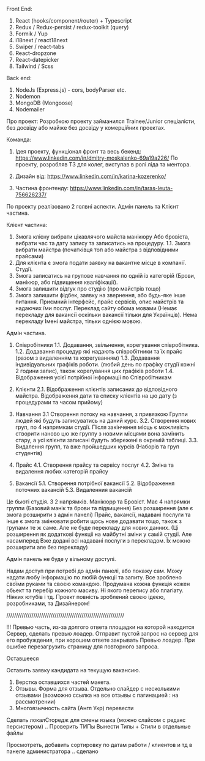Front End:

1. React (hooks/component/router) + Typescript
2. Redux / Redux-persist / redux-toolkit (query)
3. Formik / Yup
4. i18next / react18next
5. Swiper / react-tabs
6. React-dropzone
7. React-datepicker
8. Tailwind / Scss

Back end:

1. NodeJs (Express.js) - cors, bodyParser etc.
2. Nodemon
3. MongoDB (Mongoose)
4. Nodemailer

Про проект:
Розробкою проекту займанился Trainee/Junior спеціалісти, без досвіду або майже без досвіду у комерційних проектах.

Команда:

1. Ідея проекту, функціонал фронт та весь бекенд: https://www.linkedin.com/in/dmitry-moskalenko-69a19a226/
   По проекту, розробляв ТЗ для колег, виступав в ролі ліда та ментора.

2. Дизайн від: https://www.linkedin.com/in/karina-kozerenko/

3. Частина фронтенду: https://www.linkedin.com/in/taras-leuta-756626237/

По проекту реалізовано 2 голвні аспекти. Адмін панель та Клієнт частина.

Клієнт частина:

1. Змога клієну вибрати цікавлячого майста манікюру Або бровіста, вибрати час та дату запису та записатись на процедуру.
   1.1. Змога вибрати майстра (початківця топ або майстра з відповідними прайсами)
2. Для клієнта є змога подати заявку на вакантне місце в компанії. Студії.
3. Змога записатись на групове навчання по одній із категорій (Брови, манікюр, або підвищення кваліфікації).
4. Змога залишити відгук про студію (про майстрів тощо)
5. Змога залишити фідбек, заявку на звернення, або будь-яке інше питання.
   Приємний інтерфейс, прайс сервісів, опис майстрів та надаючих їми послуг. Переклад сайту обома мовами (Немає перекладу для вакансії оскільки вакансії тільки для Українців). Нема перекладу Імені майстра, тільки однією мовою.

Адмін частина.

1. Співробітники
   1.1. Додавання, звільнення, корегування співробітника.
   1.2. Додавання процедур які надають співробітники та їх прайс (разом з видаленням та корегуванням)
   1.3. Додавання індивідуальних графіків роботи. (любий день по графіку студії кожні 2 години запис), також корегування цих графіків роботи
   1.4. Відображення усієї потрібноі інформаціі по Співробітникам

2. Клієнти
   2.1. Відображення клієнтів записаних до відповідного майстра.
   Відображення дати та списку клієнтів на цю дату (з процедурами та часом прийому)

3. Навчання
   3.1 Створення потоку на навчання, з привязкою Группи людей які будуть записуватись на даний курс.
   3.2. Створення нових груп, по 4 напрямкам студії. Після закінчення місць є можливість створити наново цю же группу з новими місцями вона замінить стару, а усі клієнти записані будуть збережені в окремій таблиці.
   3.3. Видалення групп, та вже пройшедших курсів (Наборів та груп студентів)

4. Прайс
   4.1. Створення прайсу та сервісу послуг
   4.2. Зміна та видалення любих категорій прайсу

5. Вакансії
   5.1. Створення потрібної вакансії
   5.2. Відображення поточних вакансій
   5.3. Видаленния вакансій

Це бьюті студія. З 2 напрямків. Манікюрр та Бровіст.
Має 4 напрямки группи (Базовий манік та брови та підвищення)
Без розширення (але є змога розширити з адмін панелі) Прайс, вакансії, надавані послуги та інше є змога змінювати робити щось нове додавати тощо, також з групами те ж саме. Але не буде перекладу для нових данних. (Ці розширення як додаткові функціі на майбутні зміни у самій студії. Але насамперед Вже додані всі надавані послуги з перекладом. Їх можно розширити але без перекладу)

Адмін панель не буде у вільному доступі.

Надам доступ при потребі до адмін панелі, або покажу сам.
Можу надати любу інформацію по любій функціі та запиту. Все зроблено своїми руками та своєю командою. Продумана кожна функція кожен обьект та перебір кожного масиву.
Ні якого перепису або плагіату. Ніяких ютубів і тд. Проект повність зроблений своєю ідеєю, розробниками, та Дизайнером!

/////////////////////////////////////////////////////////////

!!! Превью часть, из-за долгого ответа площадки на которой находится Сервер, сделать превью лоадер. Отправит пустой запрос на сервер для его пробуждения, при хорошем ответе закрывать Превью лоадер. При ошибке перезагрузить страницу для повторного запроса.

Оставшееся

Оставить заявку кандидата на текущую вакансию.

1. Верстка оставшихся частей макета.
2. Отзывы. Форма для отзыва. Отдельно слайдер с несколькими отзывами (возможно ссылка на все отзывы с пагинацией : на рассмотрении)
3. Многоязычность сайта (Англ Укр) перевести

Сделать локалСторедж для смены языка (можно слайсом с редакс персистером)
..
Проверить ТИПы
Вынести Типы + Стили в отдельные файлы

Просмотреть, добавить сортировку по датам работи / клиентов и тд в панеле администратора .. сделано
